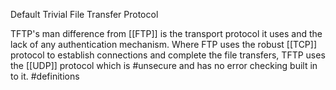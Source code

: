 Default Trivial File Transfer Protocol

TFTP's man difference from [[FTP]] is the transport protocol it uses and the lack of any authentication mechanism. Where FTP uses the robust [[TCP]] protocol to establish connections and complete the file transfers, TFTP uses the [[UDP]] protocol which is #unsecure and has no error checking built in to it. #definitions 